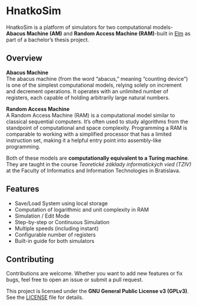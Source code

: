 # HnatkoSim

HnatkoSim is a platform of simulators for two computational models-**Abacus Machine (AM)** and **Random Access Machine (RAM)**-built in [Elm](https://elm-lang.org/) as part of a bachelor’s thesis project.

## Overview

**Abacus Machine**  
The abacus machine (from the word “abacus,” meaning “counting device”) is one of the simplest computational models, relying solely on increment and decrement operations. It operates with an unlimited number of registers, each capable of holding arbitrarily large natural numbers.

**Random Access Machine**  
A Random Access Machine (RAM) is a computational model similar to classical sequential computers. It’s often used to study algorithms from the standpoint of computational and space complexity. Programming a RAM is comparable to working with a simplified processor that has a limited instruction set, making it a helpful entry point into assembly-like programming.

Both of these models are **computationally equivalent to a Turing machine**. They are taught in the course _Teoretické základy informatických vied (TZIV)_ at the Faculty of Informatics and Information Technologies in Bratislava.

## Features

- Save/Load System using local storage  
- Computation of logarithmic and unit complexity in RAM  
- Simulation / Edit Mode
- Step-by-step or Continuous Simulation  
- Multiple speeds (including instant)  
- Configurable number of registers  
- Built-in guide for both simulators  

## Contributing

Contributions are welcome. Whether you want to add new features or fix bugs, feel free to open an issue or submit a pull request.

This project is licensed under the **GNU General Public License v3 (GPLv3)**. See the [LICENSE](./LICENSE) file for details.
